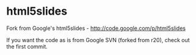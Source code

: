 html5slides
===========

Fork from Google's html5slides - http://code.google.com/p/html5slides

If you want the code as is from Google SVN (forked from r20), check out the first commit.